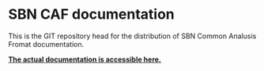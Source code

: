 SBN CAF documentation
======================

This is the GIT repository head for the distribution of SBN Common Analusis Fromat documentation.

[**The actual documentation is accessible here.**](html/index.html)


